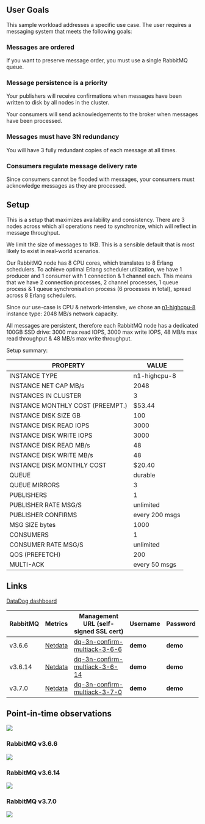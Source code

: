 ## User Goals

This sample workload addresses a specific use case. The user requires a messaging system that meets the following goals:

### Messages are ordered

If you want to preserve message order, you must use a single RabbitMQ queue.

### Message persistence is a priority

Your publishers will receive confirmations when messages have been written to disk by all nodes in the cluster.

Your consumers will send acknowledgements to the broker when messages have been processed.

### Messages must have 3N redundancy

You will have 3 fully redundant copies of each message at all times.

### Consumers regulate message delivery rate

Since consumers cannot be flooded with messages, your consumers must acknowledge messages as they are processed.

## Setup

This is a setup that maximizes availability and consistency.
There are 3 nodes across which all operations need to synchronize, which will reflect in message throughput.

We limit the size of messages to 1KB. This is a sensible default that is most likely to exist in real-world scenarios.

Our RabbitMQ node has 8 CPU cores, which translates to 8 Erlang schedulers.
To achieve optimal Erlang scheduler utilization, we have 1 producer and 1 consumer with 1 connection & 1 channel each.
This means that we have 2 connection processes, 2 channel processes, 1 queue process & 1 queue synchronisation process (6 processes in total), spread across 8 Erlang schedulers.

Since our use-case is CPU & network-intensive, we chose an [n1-highcpu-8](https://cloud.google.com/compute/docs/machine-types) instance type: 2048 MB/s network capacity.

All messages are persistent, therefore each RabbitMQ node has a dedicated 100GB SSD drive: 3000 max read IOPS, 3000 max write IOPS, 48 MB/s max read throughput &amp; 48 MB/s max write throughput.

Setup summary:

| PROPERTY                         | VALUE          |
| -                                | -              |
| INSTANCE TYPE                    | n1-highcpu-8   |
| INSTANCE NET CAP MB/s            | 2048           |
| INSTANCES IN CLUSTER             | 3              |
| INSTANCE MONTHLY COST (PREEMPT.) | $53.44         |
| INSTANCE DISK SIZE GB            | 100            |
| INSTANCE DISK READ IOPS          | 3000           |
| INSTANCE DISK WRITE IOPS         | 3000           |
| INSTANCE DISK READ MB/s          | 48             |
| INSTANCE DISK WRITE MB/s         | 48             |
| INSTANCE DISK MONTHLY COST       | $20.40         |
| QUEUE                            | durable        |
| QUEUE MIRRORS                    | 3              |
| PUBLISHERS                       | 1              |
| PUBLISHER RATE MSG/S             | unlimited      |
| PUBLISHER CONFIRMS               | every 200 msgs |
| MSG SIZE bytes                   | 1000           |
| CONSUMERS                        | 1              |
| CONSUMER RATE MSG/S              | unlimited      |
| QOS (PREFETCH)                   | 200            |
| MULTI-ACK                        | every 50 msgs  |

## Links

[DataDog dashboard](https://p.datadoghq.com/sb/eac1d6667-75ac04872a)

| RabbitMQ | Metrics                                                                     | Management URL (self-signed SSL cert)                                                   | Username | Password |
| -        | -                                                                           | -                                                                                       | -        | -        |
| v3.6.6   | [Netdata](https://0-netdata-dq-3n-confirm-multiack-3-6-6.gcp.rabbitmq.com)  | [dq-3n-confirm-multiack-3-6-6](https://dq-3n-confirm-multiack-3-6-6.gcp.rabbitmq.com)   | **demo** | **demo** |
| v3.6.14  | [Netdata](https://0-netdata-dq-3n-confirm-multiack-3-6-14.gcp.rabbitmq.com) | [dq-3n-confirm-multiack-3-6-14](https://dq-3n-confirm-multiack-3-6-14.gcp.rabbitmq.com) | **demo** | **demo** |
| v3.7.0   | [Netdata](https://0-netdata-dq-3n-confirm-multiack-3-7-0.gcp.rabbitmq.com)  | [dq-3n-confirm-multiack-3-7-0](https://dq-3n-confirm-multiack-3-7-0.gcp.rabbitmq.com)   | **demo** | **demo** |

## Point-in-time observations

![](dq-3n-confirm-multiack-dashboard.png)

### RabbitMQ v3.6.6

![](dq-3n-confirm-multiack-3-6-6-overview.png)

### RabbitMQ v3.6.14

![](dq-3n-confirm-multiack-3-6-14-overview.png)

### RabbitMQ v3.7.0

![](dq-3n-confirm-multiack-3-7-0-overview.png)
